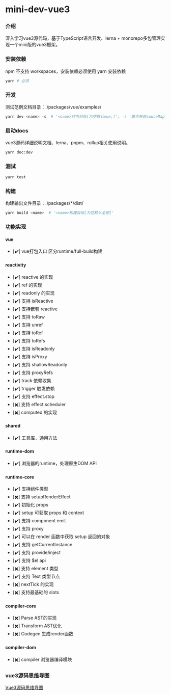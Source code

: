 # mini-dev-vue3

### 介绍
深入学习vue3源代码，基于TypeScript语言开发、lerna + monorepo多包管理实现一个mini版的vue3框架。

### 安装依赖
npm 不支持 workspaces，安装依赖必须使用 yarn 安装依赖
``` bash
yarn # 必须
```

### 开发
测试范例文档目录：./packages/vue/examples/
``` bash
yarn dev <name> -s  # '<name>打包目标[为空默认vue,]'; -s '是否开启souceMap'
```
### 启动docs
vue3源码详细说明文档、lerna、pnpm、rollup相关使用说明。
``` bash
yarn doc:dev
```

### 测试
``` bash
yarn test
```

### 构建
构建输出文件目录：./packages/*/dist/
``` bash
yarn build <name>  # '<name>构建目标[为空默认全部]'
```

### 功能实现
#### vue
- [✔️] vue打包入口 区分runtime/full-build构建
#### reactivity
- [✔️] reactive 的实现
- [✔️] ref 的实现
- [✔️] readonly 的实现
- [✔️] 支持 isReactive
- [✔️] 支持嵌套 reactive
- [✔️] 支持 toRaw
- [✔️] 支持 unref
- [✔️] 支持 toRef
- [✔️] 支持 toRefs
- [✔️] 支持 isReadonly
- [✔️] 支持 isProxy
- [✔️] 支持 shallowReadonly
- [✔️] 支持 proxyRefs
- [✔️] track 依赖收集
- [✔️] trigger 触发依赖
- [✔️] 支持 effect.stop
- [✖️] 支持 effect.scheduler
- [✖️] computed 的实现
#### shared
- [✔️] 工具库，通用方法
#### runtime-dom
- [✔️] 浏览器的runtime，处理原生DOM API
#### runtime-core
- [✔️] 支持组件类型
- [✖️] 支持 setupRenderEffect
- [✔️] 初始化 props
- [✔️] setup 可获取 props 和 context
- [✔️] 支持 component emit
- [✔️] 支持 proxy
- [✔️] 可以在 render 函数中获取 setup 返回的对象
- [✔️] 支持 getCurrentInstance
- [✔️] 支持 provide/inject
- [✔️] 支持 $el api
- [✖️] 支持 element 类型
- [✔️] 支持 Text 类型节点
- [✖️] nextTick 的实现
- [✖️] 支持最基础的 slots
#### compiler-core
- [✖️] Parse AST的实现
- [✖️] Transform AST优化
- [✖️] Codegen 生成render函数
#### compiler-dom
- [✖️] compiler 浏览器编译模块
### vue3源码思维导图
[Vue3源码思维导图](https://www.processon.com/view/link/6175765c7d9c08459faeddf0#map)  
